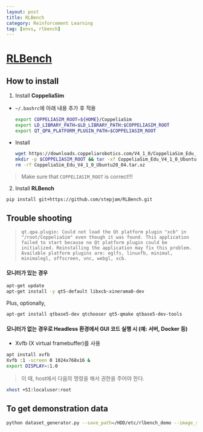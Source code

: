 ```yaml
---
layout: post
title: RLBench
category: Reinforcement Learning
tag: [envs, rlbench]
---
```


# [RLBench](https://github.com/stepjam/RLBench)

## How to install

1. Install **CoppeliaSim**

* `~/.bashrc`에 아래 내용 추가 후 적용

    ```bash
    export COPPELIASIM_ROOT=${HOME}/CoppeliaSim
    export LD_LIBRARY_PATH=$LD_LIBRARY_PATH:$COPPELIASIM_ROOT
    export QT_QPA_PLATFORM_PLUGIN_PATH=$COPPELIASIM_ROOT
    ```

* Install

    ```bash
    wget https://downloads.coppeliarobotics.com/V4_1_0/CoppeliaSim_Edu_V4_1_0_Ubuntu20_04.tar.xz
    mkdir -p $COPPELIASIM_ROOT && tar -xf CoppeliaSim_Edu_V4_1_0_Ubuntu20_04.tar.xz -C $COPPELIASIM_ROOT --strip-components 1
    rm -rf CoppeliaSim_Edu_V4_1_0_Ubuntu20_04.tar.xz
    ```


> Make sure that `COPPELIASIM_ROOT` is correct!!!

2. Install **RLBench**

```bash
pip install git+https://github.com/stepjam/RLBench.git
```


## Trouble shooting

> `qt.qpa.plugin: Could not load the Qt platform plugin "xcb" in "/root/CoppeliaSim" even though it was found. This application failed to start because no Qt platform plugin could be initialized. Reinstalling the application may fix this problem.`
> `Available platform plugins are: eglfs, linuxfb, minimal, minimalegl, offscreen, vnc, webgl, xcb.`

#### 모니터가 있는 경우

```bash
apt-get update
apt-get install -y qt5-default libxcb-xinerama0-dev
```

Plus, optionally,
```bash
apt-get install qtbase5-dev qtchooser qt5-qmake qtbase5-dev-tools
```

#### 모니터가 없는 경우로 Headless 환경에서 GUI 코드 실행 시 (예: 서버, Docker 등)

* Xvfb (X virtual framebuffer)를 사용

```bash
apt install xvfb
Xvfb :1 -screen 0 1024x768x16 &
export DISPLAY=:1.0
```

> 이 때, host에서 다음의 명령을 해서 권한을 주어야 한다.
```sh
xhost +SI:localuser:root
```


## To get demonstration data

```bash
python dataset_generator.py --save_path=/HDD/etc/rlbench_demo --image_size 84 84 --renderer opengl3 --episodes_per_task 100 --variations 1 --processes 1 --tasks react_target --arm_max_velocity 2.0 --arm_max_acceleration 8.0
```
